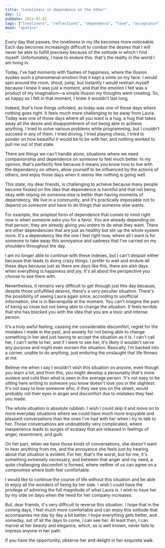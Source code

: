 ```yaml
---
title: "Loneliness in dependence on the other"
day: 11
pubDate: 2024-02-02
tags: ["loneliness", "reflections", "dependence", "love", "acceptance", "unfulfilled wishes", "bad moments", "support"]
mood: "apatico"
---
```


Every day that passes, the loneliness in my life becomes more noticeable. Each day becomes increasingly difficult to combat the desires that I will never be able to fulfill precisely because of the solitude in which I find myself. Unfortunately, I have to endure this; that's the reality in the world I am living in.

Today, I've had moments with flashes of happiness, where the illusion evokes such a phenomenal emotion that it kept a smile on my face. I would spin around the room, shout, jump, but instantly I would restrain myself because I knew it was just a moment, and that the emotion I felt was a product of my imagination—a simple illusion my thoughts were creating. So, as happy as I felt in that moment, I knew it wouldn't last long.

Indeed, that's how things unfolded, as today was one of those days where nothing goes right. It feels much more challenging to be away from Laura. Today was one of those days where all you want is a hug, a hug that takes away all the desire and disappointment of not being able to achieve anything. I tried to solve various problems while programming, but I couldn't succeed in any of them. I tried driving, I tried playing chess, I tried to ponder on how beautiful it would be to be with her, and nothing worked to pull me out of that state.

There are things we can't handle alone, situations where we need companionship and dependence on someone to feel much better. In my opinion, that's perfectly fine because it means you know how to live with the dependency on others, allow yourself to be influenced by the actions of others, and enjoy those days when it seems like nothing is going well.

This state, my dear friends, is challenging to achieve because many people become fixated on the idea that dependence is harmful and that not being okay with relying on someone else is better than having moments of dependency. We live in a community, and it's practically impossible not to depend on someone and have to do things that someone else wants.

For example, the simplest form of dependence that comes to mind right now is when someone asks you for a favor. You are already depending on that person; they are already giving you orders to do what they want. There are other dependencies that are just as healthy but stir up the whole system more. It's a dependency like the one I feel right now, where all I want is for someone to take away this annoyance and sadness that I've carried on my shoulders throughout the day.

I am no longer able to continue with these indexes, but I can't despair either because that leads to doing crazy things. I prefer to wait and endure all these days because just as there are days like this, there are also days when everything is happiness and joy. It's all about the perspective you choose to see them with.

Nevertheless, it remains very difficult to get through just this day because, despite those unfulfilled desires, there's a very peculiar situation. There's the possibility of seeing Laura again since, according to unofficial information, she is in Barranquilla at the moment. You can't imagine the pain of being so close but not being able to change the situation. It feels terrible that she has blocked you with the idea that you are a toxic and intense person.

It's a truly awful feeling, causing me considerable discomfort, regret for the mistakes I made in the past, and anxiety for not being able to change something in her and just having to accept the situation as it is. I can't call her, I can't write to her, and if I were to see her, it's likely it wouldn't serve any purpose and might even worsen the situation. Basically, I'm backed into a corner, unable to do anything, just enduring the onslaught that life throws at me.

Believe me when I say I wouldn't wish this situation on anyone, even though you learn a lot, and from this, you might develop a personality that's more austere and cold than what is seen in the average person. It's not easy to be sitting here writing to someone you know doesn't love you in the slightest. It's not easy to love someone who, if they see you on the street, would probably roll their eyes in anger and discomfort due to mistakes they feel you made.

The whole situation is absolute rubbish. I wish I could skip it and move on to more everyday situations where we could have much more enjoyable and pleasant conversations than the ones I've had with her when I try to talk to her. Those conversations are undoubtedly very complicated, where inexperience leads to surges of ecstasy that are released in feelings of anger, resentment, and guilt.

On her part, when we have those kinds of conversations, she doesn't want to hear anything from me, and the annoyance she feels just by hearing about that situation is evident. For her, that's the worst, but for me, it's something extremely necessary, and between that anger and my need, a quite challenging discomfort is formed, where neither of us can agree on a compromise where both feel comfortable.

I would like to continue the course of life without this situation and be able to enjoy all the wonders of being by her side. I wish I could have the privilege of admiring the full magnitude of what Laura is. I wish to have her by my side on days when the need for her company increases.

But, dear friends, it's very difficult to reverse this situation. I hope that in the coming days, I feel much more comfortable and can enjoy this solitude that accompanies me day by day a bit better. I hope everything gets better, and someday, out of all the days to come, I can see her. At least then, I can marvel at her beauty and elegance, which, as is well known, never fails to impress anyone in her path.

If you have the opportunity, observe her and delight in her exquisite walk.